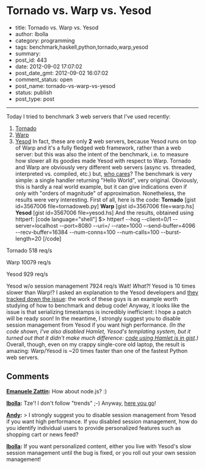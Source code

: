 # Tornado vs. Warp vs. Yesod

- title: Tornado vs. Warp vs. Yesod
- author: lbolla
- category: programming
- tags: benchmark,haskell,python,tornado,warp,yesod
- summary: 
- post_id: 443
- date: 2012-09-02 17:07:02
- post_date_gmt: 2012-09-02 16:07:02
- comment_status: open
- post_name: tornado-vs-warp-vs-yesod
- status: publish
- post_type: post

----------------

Today I tried to benchmark 3 web servers that I've used recently: 

  1. [Tornado][1]
  2. [Warp][2]
  3. [Yesod][3]
In fact, these are only **2** web servers, because Yesod runs on top of Warp and it's a fully fledged web framework, rather than a web server: but this was also the intent of the benchmark, i.e. to measure how slower all its goodies made Yesod with respect to Warp. Tornado and Warp are obviously very different web servers (async vs. threaded, interpreted vs. compiled, etc.) but, [who cares][4]? The benchmark is very simple: a single handler returning "Hello World", very original. Obviously, this is hardly a real world example, but it can give indications even if only with "orders of magnitude" of approximation. Nonetheless, the results were very interesting. First of all, here is the code: **Tornado** [gist id=3567006 file=tornadoweb.py] **Warp** [gist id=3567006 file=warp.hs] **Yesod** [gist id=3567006 file=yesod.hs] And the results, obtained using httperf: [code language="shell"] $> httperf --hog --client=0/1 --server=localhost --port=8080 --uri=/ --rate=1000 --send-buffer=4096 --recv-buffer=16384 --num-conns=100 --num-calls=100 --burst-length=20 [/code] 

Tornado
518 req/s

Warp
10079 req/s

Yesod
929 req/s

Yesod w/o session management
7924 req/s
Wait! _What?!_ Yesod is 10 times slower than Warp!? I asked an explanation to the Yesod developers and [they tracked down the issue][5]: the work of these guys is an example worth studying of how to benchmark and debug code! Anyway, it looks like the issue is that serializing timestamps is incredibly inefficient: I hope a patch will be ready soon! In the meantime, I strongly suggest you to disable session management from Yesod if you want high performance. _(In the code shown, I've also disabled Hamlet, Yesod's templating system, but it turned out that it didn't make much difference: [code using Hamlet is in gist][6].)_ Overall, though, even on my crappy single-core old laptop, the result is amazing: Warp/Yesod is ~20 times faster than one of the fastest Python web servers.

   [1]: http://www.tornadoweb.org/ (Tornado)
   [2]: http://hackage.haskell.org/package/warp/ (Warp)
   [3]: http://www.yesodweb.com/ (Yesod)
   [4]: http://ziutek.github.com/web_bench/
   [5]: https://github.com/yesodweb/yesod/issues/415
   [6]: https://gist.github.com/3567006/76f6245c21adc5576f201bcf83437269e8f56d93

## Comments

**[Emanuele Zattin](#899 "2012-09-03 09:50:37"):** How about node.js? :)

**[lbolla](#900 "2012-09-03 10:02:43"):** Tze'! I don't follow "trends" ;-) Anyway, [here you go][1]!

   [1]: http://www.ostinelli.net/a-comparison-between-misultin-mochiweb-cowboy-nodejs-and-tornadoweb/

**[Andy](#936 "2012-10-20 10:39:50"):** > I strongly suggest you to disable session management from Yesod if you want high performance. If you disabled session management, how do you identify individual users to provide personalized features such as shopping cart or news feed?

**[lbolla](#937 "2012-10-20 12:44:17"):** If you want personalized content, either you live with Yesod's slow session management until the bug is fixed, or you roll out your own session management!

